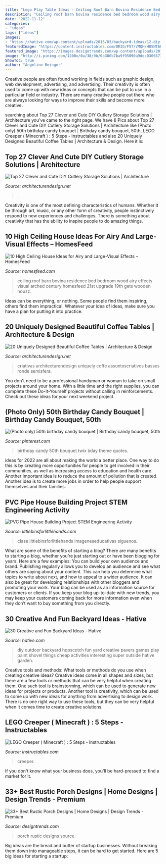 ```yaml
---
title: "Lego Play Table Ideas - Ceiling Roof Barn Bovina Residence Bed Bedroom Wood Airy Effects Visual Arched Century Homesfeed 21st Upgrade 19th Gets Wooden Houzz"
description: "Ceiling roof barn bovina residence bed bedroom wood airy effects visual arched century homesfeed 21st upgrade 19th gets wooden houzz"
date: "2022-11-12"
categories:
- "ideas"
tags: ["ideas"]
images:
- "https://hative.com/wp-content/uploads/2015/03/backyard-ideas/12-diy-back-yard-hopscotch.jpg"
featuredImage: "https://content.instructables.com/ORIG/F5T/VMQH/H05NTAG8/F5TVMQHH05NTAG8.jpg?auto=webp&amp;frame=1&amp;width=2100"
featured_image: "https://images.designtrends.com/wp-content/uploads/2016/02/19112124/Vintage-Style-Rustic-Porch-Design.jpg"
image: "http://i.pinimg.com/1200x/0a/38/0b/0a380b7ba9f95090a9dec03065714378.jpg"
ShowToc: true
author: "Angeline Reinger"
---
```



Creative people are often found working in fields such as graphic design, web development, advertising, and advertising. Their creativity is often used to come up with new ideas or concepts that can be put to use in a particular field or industry. There are many creative people out there who are always looking for ways to improve their skills and become more creative.

	

		
searching about Top 27 Clever and Cute DIY Cutlery Storage Solutions | Architecture you've came to the right page. We have 8 Pics about Top 27 Clever and Cute DIY Cutlery Storage Solutions | Architecture like (Photo only) 50th birthday candy bouquet | Birthday candy bouquet, 50th, LEGO Creeper ( Minecraft ) : 5 Steps - Instructables and also 20 Uniquely Designed Beautiful Coffee Tables | Architecture &amp; Design. Here it is:
		
    
## Top 27 Clever And Cute DIY Cutlery Storage Solutions | Architecture

<img loading=lazy src="https://cdn.architecturendesign.net/wp-content/uploads/2015/05/AD-Cutlery-Storage-Ideas-27.jpg" onerror="this.onerror=null;this.src='https://tse4.mm.bing.net/th?id=OIP.jDzmXkti9aO_75J-inObuwHaJ4&amp;pid=15.1';" alt="Top 27 Clever and Cute DIY Cutlery Storage Solutions | Architecture">

_Source: architecturendesign.net_

>. 

	

Creativity is one of the most defining characteristics of humans. Whether it be through art, music, or any other form of creativity, people instinctively respond to new experiences and challenges. There is something about creativity that has the ability to inspire people to do amazing things.

    
## 10 High Ceiling House Ideas For Airy And Large-Visual Effects – HomesFeed

<img loading=lazy src="http://homesfeed.com/wp-content/uploads/2018/03/high-arched-ceiling-bedroom-with-wood-siding-roof-and-solid-wood-supports-drop-leaf-console-table-wood-bed-frame.jpg" onerror="this.onerror=null;this.src='https://tse4.mm.bing.net/th?id=OIP.NuolnZpXGJzF-tIF5y-6swHaE7&amp;pid=15.1';" alt="10 High Ceiling House Ideas for Airy and Large-Visual Effects – HomesFeed">

_Source: homesfeed.com_

>ceiling roof barn bovina residence bed bedroom wood airy effects visual arched century homesfeed 21st upgrade 19th gets wooden houzz. 

	

Ideas can be everything, or nothing. Some people find them inspiring, others find them impractical. Whatever your idea of ideas, make sure you have a plan for putting it into practice.

    
## 20 Uniquely Designed Beautiful Coffee Tables | Architecture &amp; Design

<img loading=lazy src="https://cdn.architecturendesign.net/wp-content/uploads/2014/09/20-large-wooden-coffee-table-e1410216850129.jpeg" onerror="this.onerror=null;this.src='https://tse2.mm.bing.net/th?id=OIP.ackxDFbVCd_9szjSkP404wHaRe&amp;pid=15.1';" alt="20 Uniquely Designed Beautiful Coffee Tables | Architecture &amp; Design">

_Source: architecturendesign.net_

>criativas architecturendesign uniquely coffe assuntoscriativos basses ronde semisfera. 

	

You don't need to be a professional handyman or woman to take on small projects around your home. With a little time and the right supplies, you can complete these Do-It-Yourself projects without calling in reinforcements. Check out these ideas for your next weekend project.

    
## (Photo Only) 50th Birthday Candy Bouquet | Birthday Candy Bouquet, 50th

<img loading=lazy src="http://i.pinimg.com/1200x/0a/38/0b/0a380b7ba9f95090a9dec03065714378.jpg" onerror="this.onerror=null;this.src='https://tse2.mm.bing.net/th?id=OIP.o8pur98Q6WBmNJYUxDFESAHaJ4&amp;pid=15.1';" alt="(Photo only) 50th birthday candy bouquet | Birthday candy bouquet, 50th">

_Source: pinterest.com_

>birthday candy 50th bouquet twix bday theme quotes. 

	

ideas for 2022 are all about making the world a better place. One way to do this is by creating more opportunities for people to get involved in their communities, as well as increasing access to education and health care. Another important idea is to reduce the amount of pollution that is created. Another idea is to create more jobs in order to help people support themselves and their families.

    
## PVC Pipe House Building Project STEM Engineering Activity

<img loading=lazy src="https://littlebinsforlittlehands.com/wp-content/uploads/2015/01/PVC-Pipe-House-Building-Project-PVC-Pipe-Engineering-STEM-activity.jpg" onerror="this.onerror=null;this.src='https://tse1.mm.bing.net/th?id=OIP.GXvGCaRrWIitBApqynvEmAHaM9&amp;pid=15.1';" alt="PVC Pipe House Building Project STEM Engineering Activity">

_Source: littlebinsforlittlehands.com_

>clase littlebinsforlittlehands imageneseducativas siguenos. 

	

What are some of the benefits of starting a blog?
There are many benefits to starting a blog, whether you’re just starting out or have been blogging for years. Here are a few examples: 
You can build your own audience and brand. 
Publishing regularly allows you to develop an audience and see what others are saying about your content. This can help you determine what topics to write about next, and how to appeal to a wider audience. 
It can also be great for developing relationships with other bloggers and promoting your work. 
Your blog can be used as an information source for customers or clients. If you keep your blog up-to-date with new trends, you may keep your customers coming back for more information even when they don’t want to buy something from you directly.

    
## 30 Creative And Fun Backyard Ideas - Hative

<img loading=lazy src="https://hative.com/wp-content/uploads/2015/03/backyard-ideas/12-diy-back-yard-hopscotch.jpg" onerror="this.onerror=null;this.src='https://tse4.mm.bing.net/th?id=OIP.Dwv8-b6cxqWfO02nI7VaXQHaJ4&amp;pid=15.1';" alt="30 Creative and Fun Backyard Ideas - Hative">

_Source: hative.com_

>diy outdoor backyard hopscotch fun yard creative pavers games play paint shovel things cheap activities interesting super outside hative garden. 

	

Creative tools and methods: What tools or methods do you use when creating creative ideas?
Creative ideas come in all shapes and sizes, but there are a few tools or methods that can be very helpful when creating them. One such tool is brainstorming, which can be used to generate new ideas for projects or products. Another tool is creativity, which can be used to come up with new ideas for anything from advertising to design work. There is no one right way to use these tools, but they can be very helpful when it comes time to create creative solutions.

    
## LEGO Creeper ( Minecraft ) : 5 Steps - Instructables

<img loading=lazy src="https://content.instructables.com/ORIG/F5T/VMQH/H05NTAG8/F5TVMQHH05NTAG8.jpg?auto=webp&amp;frame=1&amp;width=2100" onerror="this.onerror=null;this.src='https://tse3.mm.bing.net/th?id=OIP.FlrU1hFqzJS3AG6IwGFYSwHaFj&amp;pid=15.1';" alt="LEGO Creeper ( Minecraft ) : 5 Steps - Instructables">

_Source: instructables.com_

>creeper. 

	

If you don't know what your business does, you'll be hard-pressed to find a market for it.

    
## 33+ Best Rustic Porch Designs | Home Designs | Design Trends - Premium

<img loading=lazy src="https://images.designtrends.com/wp-content/uploads/2016/02/19112124/Vintage-Style-Rustic-Porch-Design.jpg" onerror="this.onerror=null;this.src='https://tse2.mm.bing.net/th?id=OIP.u3NM4Abf1Iq8HdZY5e19tAHaLH&amp;pid=15.1';" alt="33+ Best Rustic Porch Designs | Home Designs | Design Trends - Premium">

_Source: designtrends.com_

>porch rustic designs source. 

	

Big ideas are the bread and butter of startup businesses. Without breaking them down into manageable steps, it can be hard to get started. Here are 5 big ideas for starting a startup: 

